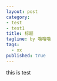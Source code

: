 ```yaml
---
layout: post
category: 
- test
- test1
title: 标题
tagline: by 噜噜噜
tags: 
  - xx
published: true
---
```




<!--more-->



this is test